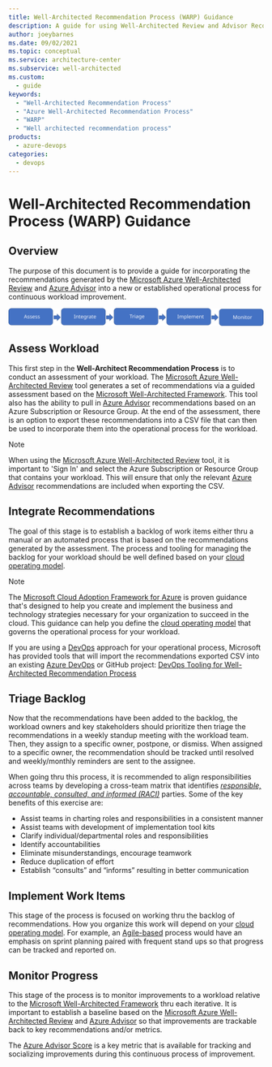 ```yaml
---
title: Well-Architected Recommendation Process (WARP) Guidance
description: A guide for using Well-Architected Review and Advisor Recommendations for continuous workload improvement.
author: joeybarnes
ms.date: 09/02/2021
ms.topic: conceptual
ms.service: architecture-center
ms.subservice: well-architected
ms.custom:
  - guide
keywords:
  - "Well-Architected Recommendation Process"
  - "Azure Well-Architected Recommendation Process"
  - "WARP"
  - "Well architected recommendation process"
products:
  - azure-devops
categories:
  - devops
---
```


# Well-Architected Recommendation Process (WARP) Guidance

## Overview

The purpose of this document is to provide a guide for incorporating the recommendations generated by the [Microsoft Azure Well-Architected Review](/assessments/?mode=pre-assessment) and [Azure Advisor](/azure/advisor) into a new or established operational process for continuous workload improvement.

![WARP Guidance Overview](_images/warp-guidance-overview.svg)

## Assess Workload

This first step in the **Well-Architect Recommendation Process** is to conduct an assessment of your workload.  The [Microsoft Azure Well-Architected Review](/assessments/?mode=pre-assessment) tool generates a set of recommendations via a guided assessment based on the [Microsoft Well-Architected Framework](/azure/architecture/framework/). This tool also has the ability to pull in [Azure Advisor](/azure/advisor) recommendations based on an Azure Subscription or Resource Group. At the end of the assessment, there is an option to export these recommendations into a CSV file that can then be used to incorporate them into the operational process for the workload.

> [!NOTE]
> When using the [Microsoft Azure Well-Architected Review](/assessments/?mode=pre-assessment) tool, it is important to 'Sign In' and select the Azure Subscription or Resource Group that contains your workload.  This will ensure that only the relevant [Azure Advisor](/azure/advisor) recommendations are included when exporting the CSV.

## Integrate Recommendations

The goal of this stage is to establish a backlog of work items either thru a manual or an automated process that is based on the recommendations generated by the assessment.  The process and tooling for managing the backlog for your workload should be well defined based on your [cloud operating model](/azure/cloud-adoption-framework/operating-model/).

> [!NOTE]
>The [Microsoft Cloud Adoption Framework for Azure](/azure/cloud-adoption-framework/overview) is proven guidance that's designed to help you create and implement the business and technology strategies necessary for your organization to succeed in the cloud.  This guidance can help you define the [cloud operating model](/azure/cloud-adoption-framework/operating-model/) that governs the operational process for your workload.

If you are using a [DevOps](/azure/cloud-adoption-framework/ready/enterprise-scale/platform-automation-and-devops#planning-for-a-devops-approach) approach for your operational process, Microsoft has provided tools that will import the recommendations exported CSV into an existing [Azure DevOps](/azure/devops) or GitHub project: [DevOps Tooling for Well-Architected Recommendation Process](/azure/architecture/framework/warp/tools/devops)

## Triage Backlog

Now that the recommendations have been added to the backlog, the workload owners and key stakeholders should prioritize then triage the recommendations in a weekly standup meeting with the workload team. Then, they assign to a specific owner, postpone, or dismiss.  When assigned to a specific owner, the recommendation should be tracked until resolved and weekly/monthly reminders are sent to the assignee.

When going thru this process, it is recommended to align responsibilities across teams by developing a cross-team matrix that identifies [_responsible, accountable, consulted, and informed (RACI)_]((/azure/cloud-adoption-framework/organize/raci-alignment)) parties.  Some of the key benefits of this exercise are:

- Assist teams in charting roles and responsibilities in a consistent manner
- Assist teams with development of implementation tool kits
- Clarify individual/departmental roles and responsibilities
- Identify accountabilities
- Eliminate misunderstandings, encourage teamwork
- Reduce duplication of effort
- Establish “consults” and “informs” resulting in better communication

## Implement Work Items

This stage of the process is focused on working thru the backlog of recommendations.  How you organize this work will depend on your [cloud operating model](/azure/cloud-adoption-framework/operating-model/).  For example, an [Agile-based](/azure/devops/boards/get-started/plan-track-work?view=azure-devops&tabs=agile-process) process would have an emphasis on sprint planning paired with frequent stand ups so that progress can be tracked and reported on.

## Monitor Progress

This stage of the process is to monitor improvements to a workload relative to the [Microsoft Well-Architected Framework](/azure/architecture/framework) thru each iterative.  It is important to establish a baseline based on the [Microsoft Azure Well-Architected Review](/assessments/?mode=pre-assessment) and [Azure Advisor](/azure/advisor) so that improvements are trackable back to key recommendations and/or metrics.

The [Azure Advisor Score](/azure/advisor/azure-advisor-score) is a key metric that is available for tracking and socializing improvements during this continuous process of improvement.
